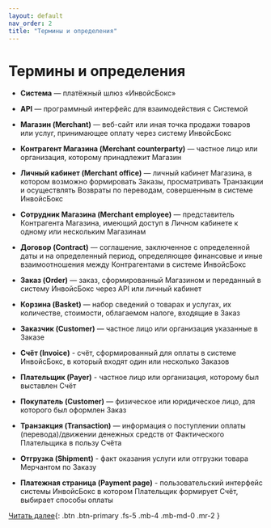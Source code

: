 ```yaml
---
layout: default
nav_order: 2
title: "Термины и определения"
---
```


# Термины и определения

- **Система** — платёжный шлюз &laquo;ИнвойсБокс&raquo;
- **API** — программный интерфейс для взаимодействия с Системой

- **Магазин (Merchant)** — веб-сайт или иная точка продажи товаров или услуг, принимающее оплату через систему ИнвойсБокс
- **Контрагент Магазина (Merchant counterparty)** — частное лицо или организация, которому принадлежит Магазин
- **Личный кабинет (Merchant office)** — личный кабинет Магазина, в котором возможно формировать Заказы, просматривать Транзакции и осуществлять Возвраты по переводам, совершенным в системе ИнвойсБокс
- **Сотрудник Магазина (Merchant employee)** — представитель Контрагента Магазина, имеющий доступ в Личном кабинете к одному или нескольким Магазинам

- **Договор (Contract)** — соглашение, заключенное с определенной даты и на определенный период, определяющее финансовые и иные взаимоотношения между Контрагентами в системе ИнвойсБокс

- **Заказ (Order)** — заказ, сформированный Магазином и переданный в систему ИнвойсБокс через API или личный кабинет
- **Корзина (Basket)** — набор сведений о товарах и услугах, их количестве, стоимости, облагаемом налоге, входящие в Заказ
- **Заказчик (Customer)** — частное лицо или организация указанные в Заказе

- **Счёт (Invoice)** - счёт, сформированный для оплаты в системе ИнвойсБокс, в который входят один или несколько Заказов
- **Плательщик (Payer)** - частное лицо или организация, которому был выставлен Счёт

- **Покупатель (Customer)** — физическое или юридическое лицо, для которого был оформлен Заказ
- **Транзакция (Transaction)** — информация о поступлении оплаты (перевода)/движении денежных средств от Фактического Плательщика в пользу Счёта

- **Отгрузка (Shipment)** - факт оказания услуги или отгрузки товара Мерчантом по Заказу

- **Платежная страница (Payment page)** - пользовательский интерфейс системы ИнвойсБокс в котором Плательщик формирует Счёт, выбирает способы оплаты

[Читать далее](/docs/schema){: .btn .btn-primary .fs-5 .mb-4 .mb-md-0 .mr-2 }
